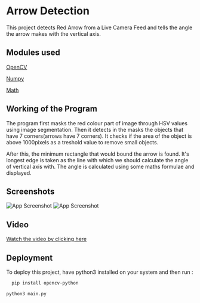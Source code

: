 
# Arrow Detection

This project detects Red Arrow from a Live Camera Feed and tells the angle the arrow makes with the vertical axis.


## Modules used

[OpenCV](https://docs.opencv.org/4.x/d6/d00/tutorial_py_root.html)

[Numpy](https://numpy.org/)

[Math](https://docs.python.org/3/library/math.html)

## Working of the Program
The program first masks the red colour part of image through HSV values using image segmentation.
Then it detects in the masks the objects that have 7 corners(arrows have 7 corners).
It checks if the area of the object is above 1000pixels as a treshold value to remove small objects.

After this, the minimum rectangle that would bound the arrow is found. 
It's longest edge is taken as the line with which we should calculate the angle of vertical axis with.
The angle is calculated using some maths formulae and displayed.


## Screenshots

![App Screenshot](https://i.postimg.cc/7hFs2Pyg/591c5f28-b913-4740-9a51-32165a66b656.jpg)
![App Screenshot](https://i.postimg.cc/J7sRZTLn/c9128718-6063-4f80-b5de-fd5539541cd2.jpg)

## Video

[Watch the video by clicking here](https://imgur.com/a/0tBxvL7)

## Deployment

To deploy this project, have python3 installed on your system and then run : 

```bash
  pip install opencv-python
```
```bash
python3 main.py
```


